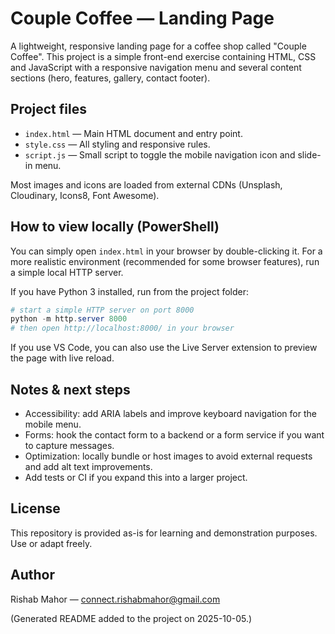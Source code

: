 # Couple Coffee — Landing Page

A lightweight, responsive landing page for a coffee shop called "Couple Coffee". This project is a simple front-end exercise containing HTML, CSS and JavaScript with a responsive navigation menu and several content sections (hero, features, gallery, contact footer).

## Project files

- `index.html` — Main HTML document and entry point.
- `style.css` — All styling and responsive rules.
- `script.js` — Small script to toggle the mobile navigation icon and slide-in menu.

Most images and icons are loaded from external CDNs (Unsplash, Cloudinary, Icons8, Font Awesome).

## How to view locally (PowerShell)

You can simply open `index.html` in your browser by double-clicking it. For a more realistic environment (recommended for some browser features), run a simple local HTTP server.

If you have Python 3 installed, run from the project folder:

```powershell
# start a simple HTTP server on port 8000
python -m http.server 8000
# then open http://localhost:8000/ in your browser
```

If you use VS Code, you can also use the Live Server extension to preview the page with live reload.

## Notes & next steps

- Accessibility: add ARIA labels and improve keyboard navigation for the mobile menu.
- Forms: hook the contact form to a backend or a form service if you want to capture messages.
- Optimization: locally bundle or host images to avoid external requests and add alt text improvements.
- Add tests or CI if you expand this into a larger project.

## License

This repository is provided as-is for learning and demonstration purposes. Use or adapt freely.

## Author

Rishab Mahor — connect.rishabmahor@gmail.com

(Generated README added to the project on 2025-10-05.)
